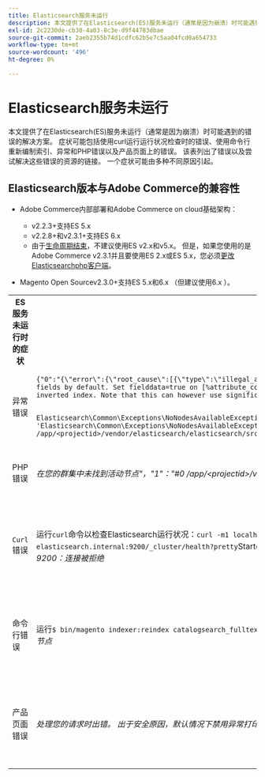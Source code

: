 ```yaml
---
title: Elasticsearch服务未运行
description: 本文提供了在Elasticsearch(ES)服务未运行（通常是因为崩溃）时可能遇到的错误的解决方案。 症状可能包括使用curl运行运行状况检查时的错误、使用命令行重新编制索引、异常和PHP错误以及产品页面上的错误。 该表列出了错误以及尝试解决这些错误的资源的链接。 一个症状可能由多种不同原因引起。
exl-id: 2c2230de-cb30-4a03-8c3e-d9f44783dbae
source-git-commit: 2aeb2355b74d1cdfc62b5e7c5aa04fcd0a654733
workflow-type: tm+mt
source-wordcount: '496'
ht-degree: 0%

---
```


# Elasticsearch服务未运行

本文提供了在Elasticsearch(ES)服务未运行（通常是因为崩溃）时可能遇到的错误的解决方案。 症状可能包括使用curl运行运行状况检查时的错误、使用命令行重新编制索引、异常和PHP错误以及产品页面上的错误。 该表列出了错误以及尝试解决这些错误的资源的链接。 一个症状可能由多种不同原因引起。

## Elasticsearch版本与Adobe Commerce的兼容性

* Adobe Commerce内部部署和Adobe Commerce on cloud基础架构：

   * v2.2.3+支持ES 5.x
   * v2.2.8+和v2.3.1+支持ES 6.x
   * 由于[生命周期结束](https://www.elastic.co/support/eol)，不建议使用ES v2.x和v5.x。 但是，如果您使用的是Adobe Commerce v2.3.1并且要使用ES 2.x或ES 5.x，您必须[更改Elasticsearchphp客户端](https://experienceleague.adobe.com/zh-hans/docs/commerce-operations/configuration-guide/search/overview-search)。

* Magento Open Sourcev2.3.0+支持ES 5.x和6.x （但建议使用6.x ）。

<table>
<tr>
<th>ES服务未运行时的症状</th>
<th>详细信息</th>
<th>资源</th>
</tr>
<tr>
<td rowspan="3">异常错误</td>
</tr>
<tr>
<td>
<code>&lbrace;"0":"&lbrace;\"error\":&lbrace;\"root_cause\":[{\"type\":\"illegal_argument_exception\",\"reason\":\"Fielddata is disabled on text fields by default. Set fielddata=true on [%attribute_code%]] in order to load fielddata in memory by uninverting the inverted index. Note that this can however use significant memory.\"}&rbrack;</code>
</td>
<td>
已配置<a href="https://experienceleague.adobe.com/docs/commerce-knowledge-base/kb/troubleshooting/elasticsearch/elasticsearch-5-is-configured-but-search-page-does-not-load-with-fielddata-is-disabled...-error.html?lang=zh-Hans">Elasticsearch5，但我们的支持知识库中未加载包含“Fielddata已禁用……”错误</a>的搜索页面。
</td>
</tr>
<tr>
<td>
<code>Elasticsearch\Common\Exceptions\NoNodesAvailableException: Noticed exception 'Elasticsearch\Common\Exceptions\NoNodesAvailableException' with message 'No alive nodes found in your cluster' in /app/&lt;projectid&gt;/vendor/elasticsearch/elasticsearch/src/Elasticsearch/ConnectionPool/StaticNoPingConnectionPool.php:51</code>
</td>
<td>
未删除Elasticsuite索引。  查看我们的支持知识库中的<a href="https://experienceleague.adobe.com/docs/commerce-knowledge-base/kb/troubleshooting/elasticsearch/elasticsuite-tracking-indices-causes-problems-with-elasticsearch.html?lang=zh-Hans">ElasticSuite跟踪索引导致Elasticsearch</a>出现问题。
 </td>
</tr>
<tr>
<td>PHP错误</td>
<td>
<i>在您的群集中未找到活动节点"，"1"："#0 /app/&lt;projectid&gt;/vendor/elasticsearch/elasticsearch/src/Elasticsearch/Transport.php</i>
</td>
<td rowspan="4">
<ul>
<li>磁盘空间不足的资源：<ul>
<li><a href="https://www.cyberciti.biz/datacenter/linux-unix-bsd-osx-cannot-write-to-hard-disk/">解决Linux和Unix系统硬盘问题（如磁盘已满或无法写入磁盘）的8个提示</a></li>
<li><a href="https://serverfault.com/questions/315181/df-says-disk-is-full-but-it-is-not">serverfault： df表示磁盘已满，但磁盘未满</a></li>
<li><a href="https://unix.stackexchange.com/questions/125429/tracking-down-where-disk-space-has-gone-on-linux">unix.stackexchange.com：跟踪Linux上的磁盘空间占用情况？</a></li>
<li>日志文件没有足够定期存档。 请参阅我们的开发人员文档中的<a href="https://experienceleague.adobe.com/zh-hans/docs/commerce-admin/systems/action-logs/action-log-archive">配置日志存档</a>。</li>
<li>文件系统目录未优化。 请参阅我们的开发人员文档中的<a href="https://experienceleague.adobe.com/zh-hans/docs/commerce-admin/systems/tools/developer-tools#resource-file-optimization">文件优化</a>。</li>
<li>如果上述文档中的解决方案不能解决此问题，请考虑联系您的Adobe客户团队以请求更多存储空间。</li>
</ul>
</li>
<li>如果磁盘尚未用完存储空间，但左栏中仍显示错误消息，请<a href="/help/help-center-guide/help-center/magento-help-center-user-guide.md#submit-ticket">提交支持票证</a>。</li>
</ul>
<ul>
<li>查看我们的支持知识库中的<a href="https://experienceleague.adobe.com/docs/commerce-knowledge-base/kb/troubleshooting/elasticsearch/elasticsuite-tracking-indices-causes-problems-with-elasticsearch.html?lang=zh-Hans">ElasticSuite跟踪索引导致Elasticsearch</a>出现问题。
</li>
</ul>
</td>
</tr>
<tr>
<td><code>Curl</code> 错误</td>
<td>运行<code>curl</code>命令以检查Elasticsearch运行状况：<code>curl -m1 localhost:9200/_cluster/health?pretty</code>（或<code>curl -m1 elasticsearch.internal:9200/_cluster/health?pretty</code>Starter帐户）会产生以下错误： <i>错误： curl： (7)无法连接到本地主机端口9200：连接被拒绝</i> </td>
</tr>
<tr>
<td>命令行错误</td>
<td>运行<code>$ bin/magento indexer:reindex catalogsearch_fulltext</code>将生成此错误<i>目录搜索索引器进程未知错误：
        在您的群集中未找到活动节点</i>
</td>
</tr>
<tr>
<td>产品页面错误
</td>
<td><i>处理您的请求时出错。
      出于安全原因，默认情况下禁用异常打印</code></i>
</tr>
</table>
